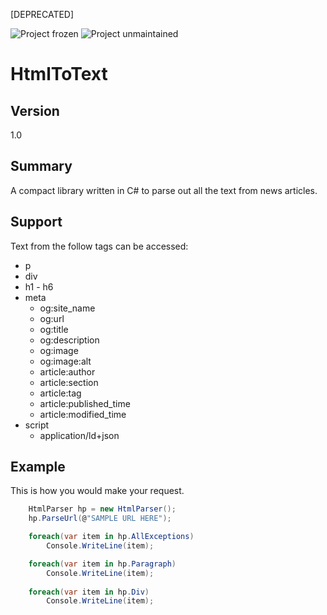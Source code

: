 [DEPRECATED]

![Project frozen](https://img.shields.io/badge/status-frozen-blue.png) ![Project unmaintained](https://img.shields.io/badge/project-unmaintained-red.svg)

# HtmlToText

## Version
1.0

## Summary
A compact library written in C# to parse out all the text from news articles.

## Support
Text from the follow tags can be accessed:
* p
* div
* h1 - h6
* meta
    * og:site_name
    * og:url
    * og:title
    * og:description
    * og:image
    * og:image:alt
    * article:author
    * article:section
    * article:tag
    * article:published_time
    * article:modified_time
* script
    * application/ld+json

## Example

This is how you would make your request.

```cs
    HtmlParser hp = new HtmlParser();
    hp.ParseUrl(@"SAMPLE URL HERE");

    foreach(var item in hp.AllExceptions)
        Console.WriteLine(item);

    foreach(var item in hp.Paragraph)
        Console.WriteLine(item);
    
    foreach(var item in hp.Div)
        Console.WriteLine(item);
```
